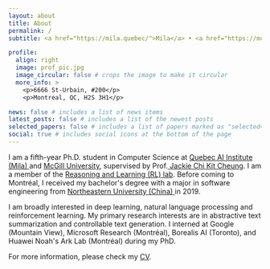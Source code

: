 ```yaml
---
layout: about
title: About
permalink: /
subtitle: <a href="https://mila.quebec/">Mila</a> • <a href="https://mcgill-nlp.github.io/">McGill University</a>

profile:
  align: right
  image: prof_pic.jpg
  image_circular: false # crops the image to make it circular
  more_info: >
    <p>6666 St-Urbain, #200</p>
    <p>Montreal, QC, H2S 3H1</p>

news: false # includes a list of news items
latest_posts: false # includes a list of the newest posts
selected_papers: false # includes a list of papers marked as "selected={true}"
social: true # includes social icons at the bottom of the page
---
```


I am a fifth-year Ph.D. student in Computer Science at <a href="https://mila.quebec/en/"> Quebec AI Institute (Mila) </a> and <a href="https://cs.mcgill.ca/"> McGill University</a>, supervised by Prof.<a href="https://www.cs.mcgill.ca/~jcheung/"> Jackie Chi Kit Cheung</a>. I am a member of the <a href="http://rl.cs.mcgill.ca/">Reasoning and Learning (RL) lab</a>. Before coming to Montréal, I received my bachelor's degree with a major in software engineering from <a href="https://www.neu.edu.cn/"> Northeastern University (China) </a> in 2019.

I am broadly interested in deep learning, natural language processing and reinforcement learning. My primary research interests are in abstractive text summarization and controllable text generation. I interned at Google (Mountain View), Microsoft Research (Montréal), Borealis AI (Toronto), and Huawei Noah's Ark Lab (Montréal) during my PhD.

For more information, please check my <a href="assets/pdf/CV.pdf" target="_blank">CV</a>.
